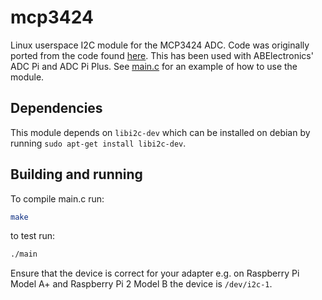 # mcp3424

Linux userspace I2C module for the MCP3424 ADC. Code was originally ported from the code found [here](https://github.com/abelectronicsuk/ABElectronics_Python3_Libraries/tree/master/ADCPi). This has been used with ABElectronics' ADC Pi and ADC Pi Plus. See [main.c](main.c) for an example of how to use the module.


## Dependencies

This module depends on `libi2c-dev` which can be installed on debian by running `sudo apt-get install libi2c-dev`.


## Building and running

To compile main.c run:

```bash
make
```

to test run:

```bash
./main
```

Ensure that the device is correct for your adapter e.g. on Raspberry Pi Model A+ and Raspberry Pi 2 Model B the device is `/dev/i2c-1`.
